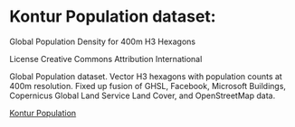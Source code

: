 # Kontur Population dataset:

Global Population Density for 400m H3 Hexagons

License	Creative Commons Attribution International

Global Population dataset. Vector H3 hexagons with population counts at 400m resolution. Fixed up fusion of GHSL, Facebook, Microsoft Buildings, Copernicus Global Land Service Land Cover, and OpenStreetMap data.


[Kontur Population](https://data.humdata.org/dataset/kontur-population-dataset)